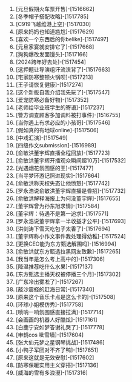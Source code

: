 
1. [元旦假期火车票开售]-[1516662]
1. [冬季帽子搭配攻略]-[1517785]
1. [C919飞越维港上空]-[1517030]
1. [原来妈妈也知道尴尬]-[1517629]
1. [喜欢一个东西后的你belike]-[1517497]
1. [元旦家宴就安排它了]-[1517668]
1. [狗狗爆改发面馒头]-[1517166]
1. [2024跨年好去处]-[1517454]
1. [这押题让导演组汗流浃背了]-[1517663]
1. [宅家防寒整顿火锅呗]-[1517213]
1. [王子请恢复健康]-[1517274]
1. [这个新版自我介绍我先玩了]-[1517547]
1. [爱宠防寒必备好物]-[1517352]
1. [老师给毕业班学生的寄语]-[1517237]
1. [警方调查顾客多加调料被打事件]-[1516755]
1. [当你遇上有求必应的小孩哥]-[1517546]
1. [假如真的有地球online]-[1517506]
1. [中戏汇演]-[1517549]
1. [四级作文submission]-[1516989]
1. [俞敏洪董宇辉直播全程回放]-[1517723]
1. [俞敏洪董宇辉开播观众瞬间超10万]-[1517532]
1. [光遇烟花氛围感的王]-[1517477]
1. [当寻梦环游记照进现实]-[1517664]
1. [俞敏洪称天权失态让他愤怒]-[1517742]
1. [罗永浩说俞敏洪董宇辉直播是昏招]-[1517732]
1. [俞敏洪解释海报上为何没董宇辉]-[1517655]
1. [董宇辉曾为孙东旭求情]-[1517584]
1. [董宇辉：待遇不是第一追求]-[1517571]
1. [罗永浩说董宇辉拿一半收益才公平]-[1517693]
1. [洪剑涛下雪天吃包子太香了]-[1517694]
1. [董宇辉称小作文事件我处理得幼稚]-[1517524]
1. [更换CEO能为东方甄选解围吗]-[1516994]
1. [俞敏洪就东方甄选拉黑网友致歉]-[1517265]
1. [我当年是怎么考上高中的]-[1517306]
1. [降温推荐吃什么水果]-[1517137]
1. [东方甄选主播天权被停播三个月]-[1517302]
1. [广东冷出雾凇了]-[1517267]
1. [敲沙震蛏的赶海日常]-[1517340]
1. [原来这个音乐卡点是这么卡的]-[1517508]
1. [环球小姐模仿秀]-[1517758]
1. [唢呐一响氛围感直接拉满]-[1517714]
1. [会画画的机器人好酷炫]-[1517161]
1. [白鹿宁安如梦答谢礼哭了]-[1517778]
1. [申鹤cos 呲雪墙]-[1517604]
1. [张大仙元梦之星钢琴挑战]-[1517486]
1. [小鸭子军团对不齐了鸭]-[1517651]
1. [原来这就是无效安慰]-[1517602]
1. [防寒保暖实用主义穿搭]-[1517136]
1. [威海的雪有多浪漫]-[1517316]